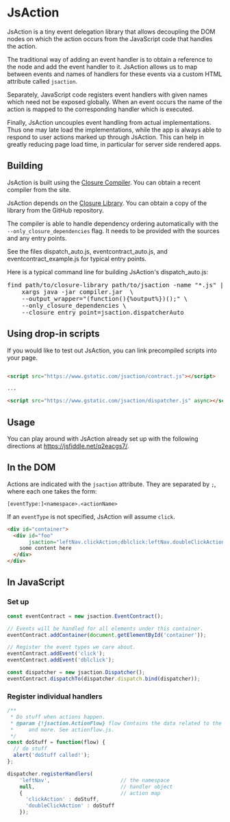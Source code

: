 # JsAction

JsAction is a tiny event delegation library that allows decoupling the DOM nodes
on which the action occurs from the JavaScript code that handles the action.

The traditional way of adding an event handler is to obtain a reference to the
node and add the event handler to it. JsAction allows us to map between events
and names of handlers for these events via a custom HTML attribute called
`jsaction`.

Separately, JavaScript code registers event handlers with given names which need
not be exposed globally. When an event occurs the name of the action is mapped
to the corresponding handler which is executed.

Finally, JsAction uncouples event handling from actual implementations. Thus one
may late load the implementations, while the app is always able to respond to
user actions marked up through JsAction. This can help in greatly reducing page
load time, in particular for server side rendered apps.

## Building

JsAction is built using the [Closure
Compiler](http://github.com/google/closure-compiler). You can obtain a recent
compiler from the site.

JsAction depends on the [Closure
Library](http://github.com/google/closure-library). You can obtain a copy of the
library from the GitHub repository.

The compiler is able to handle dependency ordering automatically with the
`--only_closure_dependencies` flag. It needs to be provided with the sources and
any entry points.

See the files dispatch_auto.js, eventcontract_auto.js, and
eventcontract_example.js for typical entry points.

Here is a typical command line for building JsAction's dispatch_auto.js:

<pre>
find path/to/closure-library path/to/jsaction -name "*.js" |
    xargs java -jar compiler.jar  \
    --output_wrapper="(function(){%output%})();" \
    --only_closure_dependencies \
    --closure_entry_point=jsaction.dispatcherAuto
</pre>

## Using drop-in scripts

If you would like to test out JsAction, you can link precompiled scripts into
your page.

```html

<script src="https://www.gstatic.com/jsaction/contract.js"></script>

...

<script src="https://www.gstatic.com/jsaction/dispatcher.js" async></script>
```

## Usage

You can play around with JsAction already set up with the following directions
at https://jsfiddle.net/q2eacgs7/.

## In the DOM

Actions are indicated with the `jsaction` attribute. They are separated by `;`,
where each one takes the form:

```
[eventType:]<namespace>.<actionName>
```

If an `eventType` is not specified, JsAction will assume `click`.

```html
<div id="container">
  <div id="foo"
       jsaction="leftNav.clickAction;dblclick:leftNav.doubleClickAction">
    some content here
  </div>
</div>
```

## In JavaScript

### Set up

```javascript
const eventContract = new jsaction.EventContract();

// Events will be handled for all elements under this container.
eventContract.addContainer(document.getElementById('container'));

// Register the event types we care about.
eventContract.addEvent('click');
eventContract.addEvent('dblclick');

const dispatcher = new jsaction.Dispatcher();
eventContract.dispatchTo(dispatcher.dispatch.bind(dispatcher));
```

### Register individual handlers

```javascript
/**
 * Do stuff when actions happen.
 * @param {!jsaction.ActionFlow} flow Contains the data related to the action
 *     and more. See actionflow.js.
 */
const doStuff = function(flow) {
  // do stuff
  alert('doStuff called!');
};

dispatcher.registerHandlers(
    'leftNav',                       // the namespace
    null,                            // handler object
    {                                // action map
      'clickAction' : doStuff,
      'doubleClickAction' : doStuff
    });
```
